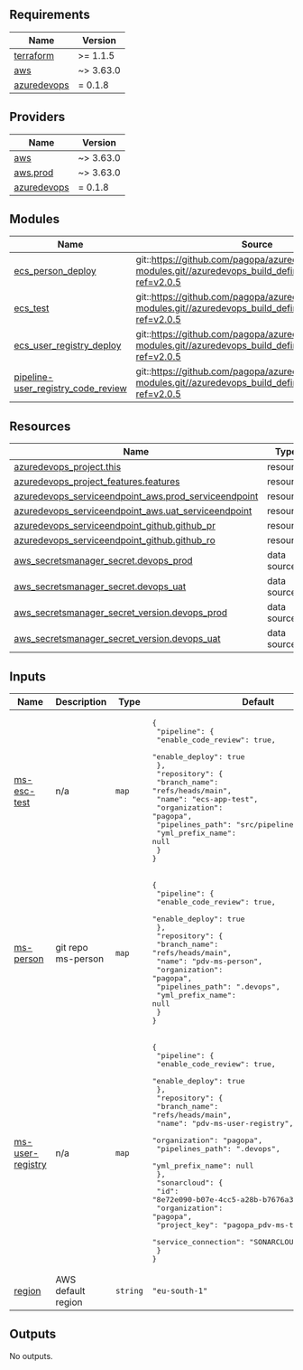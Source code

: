 ## Requirements

| Name | Version |
|------|---------|
| <a name="requirement_terraform"></a> [terraform](#requirement\_terraform) | >= 1.1.5 |
| <a name="requirement_aws"></a> [aws](#requirement\_aws) | ~> 3.63.0 |
| <a name="requirement_azuredevops"></a> [azuredevops](#requirement\_azuredevops) | = 0.1.8 |

## Providers

| Name | Version |
|------|---------|
| <a name="provider_aws"></a> [aws](#provider\_aws) | ~> 3.63.0 |
| <a name="provider_aws.prod"></a> [aws.prod](#provider\_aws.prod) | ~> 3.63.0 |
| <a name="provider_azuredevops"></a> [azuredevops](#provider\_azuredevops) | = 0.1.8 |

## Modules

| Name | Source | Version |
|------|--------|---------|
| <a name="module_ecs_person_deploy"></a> [ecs\_person\_deploy](#module\_ecs\_person\_deploy) | git::https://github.com/pagopa/azuredevops-tf-modules.git//azuredevops_build_definition_deploy?ref=v2.0.5 |  |
| <a name="module_ecs_test"></a> [ecs\_test](#module\_ecs\_test) | git::https://github.com/pagopa/azuredevops-tf-modules.git//azuredevops_build_definition_deploy?ref=v2.0.5 |  |
| <a name="module_ecs_user_registry_deploy"></a> [ecs\_user\_registry\_deploy](#module\_ecs\_user\_registry\_deploy) | git::https://github.com/pagopa/azuredevops-tf-modules.git//azuredevops_build_definition_deploy?ref=v2.0.5 |  |
| <a name="module_pipeline-user_registry_code_review"></a> [pipeline-user\_registry\_code\_review](#module\_pipeline-user\_registry\_code\_review) | git::https://github.com/pagopa/azuredevops-tf-modules.git//azuredevops_build_definition_code_review?ref=v2.0.5 |  |

## Resources

| Name | Type |
|------|------|
| [azuredevops_project.this](https://registry.terraform.io/providers/microsoft/azuredevops/0.1.8/docs/resources/project) | resource |
| [azuredevops_project_features.features](https://registry.terraform.io/providers/microsoft/azuredevops/0.1.8/docs/resources/project_features) | resource |
| [azuredevops_serviceendpoint_aws.prod_serviceendpoint](https://registry.terraform.io/providers/microsoft/azuredevops/0.1.8/docs/resources/serviceendpoint_aws) | resource |
| [azuredevops_serviceendpoint_aws.uat_serviceendpoint](https://registry.terraform.io/providers/microsoft/azuredevops/0.1.8/docs/resources/serviceendpoint_aws) | resource |
| [azuredevops_serviceendpoint_github.github_pr](https://registry.terraform.io/providers/microsoft/azuredevops/0.1.8/docs/resources/serviceendpoint_github) | resource |
| [azuredevops_serviceendpoint_github.github_ro](https://registry.terraform.io/providers/microsoft/azuredevops/0.1.8/docs/resources/serviceendpoint_github) | resource |
| [aws_secretsmanager_secret.devops_prod](https://registry.terraform.io/providers/hashicorp/aws/latest/docs/data-sources/secretsmanager_secret) | data source |
| [aws_secretsmanager_secret.devops_uat](https://registry.terraform.io/providers/hashicorp/aws/latest/docs/data-sources/secretsmanager_secret) | data source |
| [aws_secretsmanager_secret_version.devops_prod](https://registry.terraform.io/providers/hashicorp/aws/latest/docs/data-sources/secretsmanager_secret_version) | data source |
| [aws_secretsmanager_secret_version.devops_uat](https://registry.terraform.io/providers/hashicorp/aws/latest/docs/data-sources/secretsmanager_secret_version) | data source |

## Inputs

| Name | Description | Type | Default | Required |
|------|-------------|------|---------|:--------:|
| <a name="input_ms-esc-test"></a> [ms-esc-test](#input\_ms-esc-test) | n/a | `map` | <pre>{<br>  "pipeline": {<br>    "enable_code_review": true,<br>    "enable_deploy": true<br>  },<br>  "repository": {<br>    "branch_name": "refs/heads/main",<br>    "name": "ecs-app-test",<br>    "organization": "pagopa",<br>    "pipelines_path": "src/pipelines",<br>    "yml_prefix_name": null<br>  }<br>}</pre> | no |
| <a name="input_ms-person"></a> [ms-person](#input\_ms-person) | git repo ms-person | `map` | <pre>{<br>  "pipeline": {<br>    "enable_code_review": true,<br>    "enable_deploy": true<br>  },<br>  "repository": {<br>    "branch_name": "refs/heads/main",<br>    "name": "pdv-ms-person",<br>    "organization": "pagopa",<br>    "pipelines_path": ".devops",<br>    "yml_prefix_name": null<br>  }<br>}</pre> | no |
| <a name="input_ms-user-registry"></a> [ms-user-registry](#input\_ms-user-registry) | n/a | `map` | <pre>{<br>  "pipeline": {<br>    "enable_code_review": true,<br>    "enable_deploy": true<br>  },<br>  "repository": {<br>    "branch_name": "refs/heads/main",<br>    "name": "pdv-ms-user-registry",<br>    "organization": "pagopa",<br>    "pipelines_path": ".devops",<br>    "yml_prefix_name": null<br>  },<br>  "sonarcloud": {<br>    "id": "8e72e090-b07e-4cc5-a28b-b7676a344530",<br>    "organization": "pagopa",<br>    "project_key": "pagopa_pdv-ms-tokenizer",<br>    "service_connection": "SONARCLOUD-USER-REGISTRY"<br>  }<br>}</pre> | no |
| <a name="input_region"></a> [region](#input\_region) | AWS default region | `string` | `"eu-south-1"` | no |

## Outputs

No outputs.
